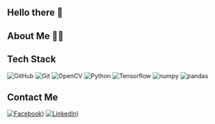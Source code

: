   ## Hello there 👋
  
  
  ## About Me 👩‍💼


## Tech Stack 
![GitHub](https://img.shields.io/badge/GitHub-100000?style=for-the-badge&logo=github&logoColor=white)
![Git](https://img.shields.io/badge/git-%23F05033.svg?style=for-the-badge&logo=git&logoColor=white)
![OpenCV](https://img.shields.io/badge/OpenCV-27338e?style=for-the-badge&logo=OpenCV&logoColor=white)
![Python](https://img.shields.io/badge/Python-FFD43B?style=for-the-badge&logo=python&logoColor=blue)
![Tensorflow](https://img.shields.io/badge/TensorFlow-FF6F00?style=for-the-badge&logo=TensorFlow&logoColor=white)
![numpy](https://img.shields.io/badge/Numpy-777BB4?style=for-the-badge&logo=numpy&logoColor=white)
![pandas](https://img.shields.io/badge/Pandas-2C2D72?style=for-the-badge&logo=pandas&logoColor=white)

 
## Contact Me
[![Facebook](https://img.shields.io/badge/Twitter-1DA1F2?style=for-the-badge&logo=twitter&logoColor=white)](https://www.facebook.com/mushrafi.munim.1))
[![LinkedIn](https://img.shields.io/badge/LinkedIn-0077B5?style=for-the-badge&logo=linkedin&logoColor=white)](https://www.linkedin.com/in/mushrafi-munim-sushmit-39a452152/))
